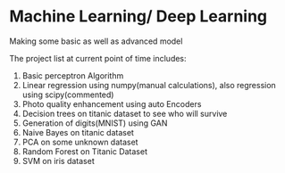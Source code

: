 # Machine Learning/ Deep Learning
Making some basic as well as advanced model

The project list at current point of time includes:
1. Basic perceptron Algorithm
2. Linear regression using numpy(manual calculations), also regression using scipy(commented)
3. Photo quality enhancement using auto Encoders
4. Decision trees on titanic dataset to see who will survive
5. Generation of digits(MNIST) using GAN
6. Naive Bayes on titanic dataset
7. PCA on some unknown dataset
8. Random Forest on Titanic Dataset
9. SVM on iris dataset
